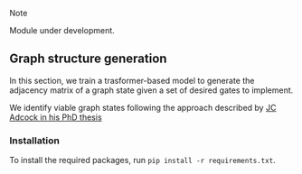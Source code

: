 > [!NOTE]
> Module under development.

## Graph structure generation

In this section, we train a trasformer-based model to generate the adjacency matrix of a graph state given a set of desired gates to implement.

We identify viable graph states following the approach described by [JC Adcock in his PhD thesis](https://research-information.bris.ac.uk/ws/portalfiles/portal/202643120/Jeremy_C._Adcock_Ph.D_thesis_Generating_Optical_Graph_States_v2.pdf)

### Installation

To install the required packages, run `pip install -r requirements.txt`.



